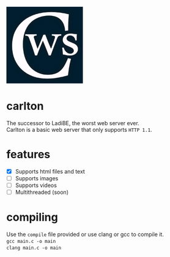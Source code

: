 <img src="https://github.com/apladi/carlton/blob/main/carlton.png?raw=true" width="200" height="200"> </img>
# carlton  
The successor to LadiBE, the worst web server ever.  
Carlton is a basic web server that only supports `HTTP 1.1`.  
# features  
- [x] Supports html files and text  
- [ ] Supports images  
- [ ] Supports videos   
- [ ] Multithreaded (soon)  
# compiling  
Use the `compile` file provided or use clang or gcc to compile it.  
`gcc main.c -o main`  
`clang main.c -o main`  